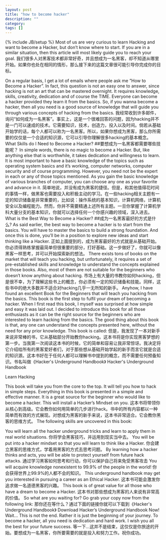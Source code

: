 ```yaml
---
layout: post
title: "how to become hacker"
description: ""
category: 
tags: []
---
```

{% include JB/setup %}
Most of us are very curious to learn Hacking and want to become a Hacker, but don’t know where to start. If you are in a similar situation, then this article will most likely guide you to reach your goal.
我们很多人对黑客技术都非常好奇，并且想成为一名黑客，却不知道从哪里开始。如果你也处在相同的情形，那么接下来的这篇文章很可能引导你完成你的目标。



On a regular basis, I get a lot of emails where people ask me ”How to Become a Hacker”. In fact, this question is not an easy one to answer, since hacking is not an art that can be mastered overnight. It requires knowledge, skills, creativity, dedication and of course the TIME. Everyone can become a hacker provided they learn it from the basics. So, if you wanna become a hacker, then all you need is a good source of knowledge that will guide you through various concepts of hacking from the basics.
我经常收到许多邮件，询问“如何成为一名黑客”。事实上，这是一个很难回答的问题，因为hacking并不是一门可以速成的技术。它需要知识，技术，创造力，投入以及时间。倘若从基础开始学的话，每个人都可以称为一名黑客。所以，如果你想成为黑客，那么你所需要的仅仅是一个合适的知识源，它可以引导你理解很多hacking的基本概念。
What Skills do I Need to Become a Hacker?
##要想成为一名黑客都需要哪些技能呢？
In simple words, there is no magic to become a  Hacker. But, like anything else that is worthwhile, it takes dedication and willingness to learn. It is most important to have a basic knowledge of the topics such as operating system basics and it’s working, computer networks, computer security and of course programming. However, you need not be the expert in each or any of those topics mentioned. As you gain the basic knowledge of various branches of computer, you can choose any one as your favorite and advance in it.
简单地说，并没有成为黑客的捷径。但是，和其他值得花时间的事情一样，做黑客也需要投入和积极主动的学习。在一些hacking相关主题有一定的知识储备是非常重要的，比如说：操作系统的基本知识，计算机网络，计算机安全以及编程能力。然而，你并不需要精通上述所有主题。一旦你掌握了计算机学科大量分支的基本知识，你就可以选择任何一个你感兴趣的领域，深入进去。
What is the Best Way to Become a Hacker?
##成为一名黑客最好的方式是什么?
As said earlier, the best way to become a hacker is to start from the basics. You will have to master the basics to build a strong foundation. And once this is done, you’ll be in a position to explore new ideas and start thinking like a Hacker.
正如上面提到的，成为黑客最好的方式就是从基础开始。你必须得熟练掌握最简单但很重要的部分，打好基础。这一步做好了，你就可以像黑客一样思考，并可以开始探索新的想法。
There exists tons of books on the market that will teach you hacking, but unfortunately, it requires a set of pre-established skills and knowledge to understand the concepts explained in those books. Also, most of them are not suitable for the beginners who doesn’t know anything about hacking.
市场上有大量的书教你如何hacking，但是很不幸，为了理解这些书上的概念，你必须有一定的知识储备和技能。同样，这些书中的绝大多数并不适合对hacking几乎一无所知的新手。
Anyhow, I have found an excellent Book for the Beginners that will teach you hacking from the basics. This book is the first step to fulfil your dream of becoming a hacker. When I first read this book, I myself was surprised at how simple and easy it was laid out. I decided to introduce this book for all those enthusiasts as it can be the right source for the beginners who are interested to learn hacking from the basics. The good thing about this book is that, any one can understand the concepts presented here, without the need for any prior knowledge. This book is called:
但是，我发现了一本对新手来说非常棒的书，它从基础部分开始教你hacking。这本书将是你实现黑客梦想的第一步。当我第一次阅读这本书的时候，它的简单和容易让我非常惊讶。我决定将它介绍给所有的黑客爱好者们，对于那些想从基础开始学起的新手而言它就是合适的知识源。这本书好在于任何人都可以理解书中提到的概念，而不需要任何预备知识。书名叫做《Hacker's Underground Handbook》
Hacker's Underground Handbook

Learn Hacking

This book will take you from the core to the top. It will tell you how to hack in simple steps. Everything in this book is presented in a simple and effective manner. It is a great source for the beginner who would like to become a hacker. This will install a Hacker’s Mindset on you.
这本书将带领你从核心到高级。它会教你如何用简单的几步进行hack。书中的所有内容都以一种简单而有效的方式展现。对想成为黑客的新手来说，这本书非常适合。它会教你黑客的思维方式。
The following skills are uncovered in this book:

You will learn all the hacker underground tricks and learn to apply them in real world situations.
你将学会黑客技巧，并运用到现实当中去。
You will be put into a hacker mindset so that you will learn to think like a Hacker.
你会建立黑客的思维方式，学着用黑客的方式去思考问题。
By learning how a hacker thinks and acts, you will be able to protect yourself from future hack attacks.
通过学习黑客如何思考和行动，你可以保护自己将来免受黑客攻击
You will acquire knowledge nonexistent to 99.9% of the people in the world!
你会获得世界上99.9%的人都不会的知识。
This underground handbook may get you interested in pursuing a career as an Ethical Hacker.
这本书可能会激发你追求做一名道德黑客的兴趣。
This book is of great value for all those who have a dream to become a Hacker.
这本书对那些想成为黑客的人来说有非常高的价值。
So what are you waiting for? Go grab your copy now from the following link:
那你还在等什么？通过下面的链接你就可以下载到《Hacker's Underground Handbook》
Download Hacker’s Underground Handbook Now!
Wait… This is not the end. Rather it is just the beginning of your journey. To become a hacker, all you need is dedication and hard work. I wish you all the best for your future success.
等一下...这并不是结束，这仅仅是你旅途的开始。要想成为一名黑客，你所要需要的就是投入和努力工作。祝你成功。